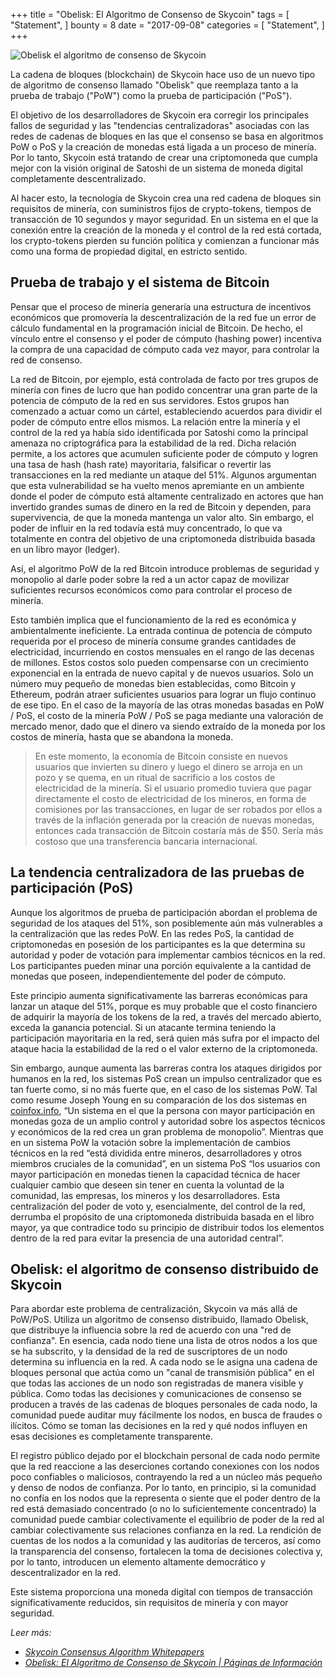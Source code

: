 +++
title = "Obelisk: El Algoritmo de Consenso de Skycoin"
tags = [
    "Statement",
]
bounty = 8
date = "2017-09-08"
categories = [
    "Statement",
]
+++

![Obelisk el algoritmo de consenso de Skycoin](/img/obelisk-the-skycoin-consensus-algorithm.png)

La cadena de bloques (blockchain) de Skycoin hace uso de un nuevo tipo de
algoritmo de consenso llamado "Obelisk" que reemplaza tanto a la prueba de
trabajo ("PoW") como la prueba de participación ("PoS").

El objetivo de los desarrolladores de Skycoin era corregir los principales
fallos de seguridad y las "tendencias centralizadoras" asociadas con las
redes de cadenas de bloques en las que el consenso se basa en algoritmos
PoW o PoS y la creación de monedas está ligada a un proceso de minería. Por
lo tanto, Skycoin está tratando de crear una criptomoneda que cumpla mejor
con la visión original de Satoshi de un sistema de moneda digital
completamente descentralizado.

Al hacer esto, la tecnología de Skycoin crea una red cadena de bloques sin
requisitos de minería, con suministros fijos de crypto-tokens, tiempos de
transacción de 10 segundos y mayor seguridad. En un sistema en el que la
conexión entre la creación de la moneda y el control de la red está cortada,
los crypto-tokens pierden su función política y comienzan a funcionar más como
una forma de propiedad digital, en estricto sentido.

## Prueba de trabajo y el sistema de Bitcoin

Pensar que el proceso de minería generaría una estructura de incentivos
económicos que promovería la descentralización de la red fue un error de
cálculo fundamental en la programación inicial de Bitcoin. De hecho, el
vínculo entre el consenso y el poder de cómputo (hashing power) incentiva la
compra de una capacidad de cómputo cada vez mayor, para controlar la red de
consenso.

La red de Bitcoin, por ejemplo, está controlada de facto por tres grupos de
minería con fines de lucro que han podido concentrar una gran parte de la
potencia de cómputo de la red en sus servidores. Estos grupos han comenzado a
actuar como un cártel, estableciendo acuerdos para dividir el poder de cómputo
entre ellos mismos. La relación entre la minería y el control de la red ya
había sido identificada por Satoshi como la principal amenaza no criptográfica
para la estabilidad de la red. Dicha relación permite, a los actores que
acumulen suficiente poder de cómputo y logren una tasa de hash (hash rate)
mayoritaria, falsificar o revertir las transacciones en la red mediante un
ataque del 51%. Algunos argumentan que esta vulnerabilidad se ha vuelto menos
apremiante en un ambiente donde el poder de cómputo está altamente centralizado
en actores que han invertido grandes sumas de dinero en la red de Bitcoin y
dependen, para supervivencia, de que la moneda mantenga un valor alto. Sin
embargo, el poder de influir en la red todavía está muy concentrado, lo que
va totalmente en contra del objetivo de una criptomoneda distribuida basada en
un libro mayor (ledger).

Así, el algoritmo PoW de la red Bitcoin introduce problemas de seguridad y
monopolio al darle poder sobre la red a un actor capaz de movilizar
suficientes recursos económicos como para controlar el proceso de minería.

Esto también implica que el funcionamiento de la red es económica y
ambientalmente ineficiente. La entrada continua de potencia de cómputo
requerida por el proceso de minería consume grandes cantidades de electricidad,
incurriendo en costos mensuales en el rango de las decenas de millones. Estos
costos solo pueden compensarse con un crecimiento exponencial en la entrada de
nuevo capital y de nuevos usuarios. Solo un número muy pequeño de monedas bien
establecidas, como Bitcoin y Ethereum, podrán atraer suficientes usuarios para
lograr un flujo continuo de ese tipo. En el caso de la mayoría de las otras
monedas basadas en PoW / PoS, el costo de la minería PoW / PoS se paga mediante
una valoración de mercado menor, dado que el dinero va siendo extraído de la
moneda por los costos de minería, hasta que se abandona la moneda.

>En este momento, la economía de Bitcoin consiste en nuevos usuarios que
invierten su dinero y luego el dinero se arroja en un pozo y se quema, en un
ritual de sacrificio a los costos de electricidad de la minería. Si el usuario
promedio tuviera que pagar directamente el costo de electricidad de los
mineros, en forma de comisiones por las transacciones, en lugar de ser robados
por ellos a través de la inflación generada por la creación de nuevas monedas,
entonces cada transacción de Bitcoin costaría más de $50. Sería más costoso que
una transferencia bancaria internacional.

## La tendencia centralizadora de las pruebas de participación (PoS)

Aunque los algoritmos de prueba de participación abordan el problema de
seguridad de los ataques del 51%, son posiblemente aún más vulnerables a la
centralización que las redes PoW. En las redes PoS, la cantidad de
criptomonedas en posesión de los participantes es la que determina su autoridad
y poder de votación para implementar cambios técnicos en la red. Los
participantes pueden minar una porción equivalente a la cantidad de monedas que
poseen, independientemente del poder de cómputo.

Este principio aumenta significativamente las barreras económicas para lanzar
un ataque del 51%, porque es muy probable que el costo financiero de adquirir
la mayoría de los tokens de la red, a través del mercado abierto, exceda la
ganancia potencial. Si un atacante termina teniendo la participación
mayoritaria en la red, será quien más sufra por el impacto del ataque hacia la
estabilidad de la red o el valor externo de la criptomoneda.

Sin embargo, aunque aumenta las barreras contra los ataques dirigidos por
humanos en la red, los sistemas PoS crean un impulso centralizador que es tan
fuerte como, si no más fuerte que, en el caso de los sistemas PoW. Tal como
resume Joseph Young en su comparación de los dos sistemas en
[coinfox.info](http://www.coinfox.info/), “Un sistema en el que la persona
con mayor participación en monedas goza de un amplio control y autoridad sobre
los aspectos técnicos y económicos de la red crea un gran problema de
monopolio”. Mientras que en un sistema PoW la votación sobre la implementación
de cambios técnicos en la red “está dividida entre mineros, desarrolladores y
otros miembros cruciales de la comunidad”, en un sistema PoS “los usuarios con
mayor participación en monedas tienen la capacidad técnica de hacer cualquier
cambio que deseen sin tener en cuenta la voluntad de la comunidad, las empresas,
los mineros y los desarrolladores. Esta centralización del poder de voto y,
esencialmente, del control de la red, derrumba el propósito de una criptomoneda
distribuida basada en el libro mayor, ya que contradice todo su principio de
distribuir todos los elementos dentro de la red para evitar la presencia de
una autoridad central”.

## Obelisk: el algoritmo de consenso distribuido de Skycoin

Para abordar este problema de centralización, Skycoin va más allá de
PoW/PoS. Utiliza un algoritmo de consenso distribuido, llamado Obelisk, que
distribuye la influencia sobre la red de acuerdo con una "red de confianza".
En esencia, cada nodo tiene una lista de otros nodos a los que se ha
subscrito, y la densidad de la red de suscriptores de un nodo determina su
influencia en la red. A cada nodo se le asigna una cadena de bloques personal
que actúa como un "canal de transmisión pública" en el que todas las acciones
de un nodo son registradas de manera visible y pública. Como todas las
decisiones y comunicaciones de consenso se producen a través de las cadenas
de bloques personales de cada nodo, la comunidad puede auditar muy fácilmente
los nodos, en busca de fraudes o ilícitos. Cómo se toman las decisiones en
la red y qué nodos influyen en esas decisiones es completamente transparente.

El registro público dejado por el blockchain personal de cada nodo permite
que la red reaccione a las deserciones cortando conexiones con los nodos poco
confiables o maliciosos, contrayendo la red a un núcleo más pequeño y denso
de nodos de confianza. Por lo tanto, en principio, si la comunidad no confía
en los nodos que la representa o siente que el poder dentro de la red está
demasiado concentrado (o no lo suficientemente concentrado) la comunidad puede
cambiar colectivamente el equilibrio de poder de la red al cambiar
colectivamente sus relaciones confianza en la red. La rendición de cuentas de
los nodos a la comunidad y las auditorías de terceros, así como la
transparencia del consenso, fortalecen la toma de decisiones colectiva y, por
lo tanto, introducen un elemento altamente democrático y descentralizador en
la red.

Este sistema proporciona una moneda digital con tiempos de transacción
significativamente reducidos, sin requisitos de minería y con mayor seguridad.

*Leer más:*

* *[Skycoin Consensus Algorithm Whitepapers](https://www.skycoin.net/whitepapers)*
* *[Obelisk: El Algoritmo de Consenso de Skycoin | Páginas de Información](/overview/obelisk-skycoin-consensus-algorithm-information-pages/)*
